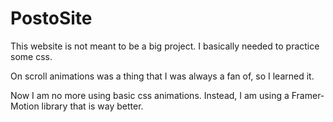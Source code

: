 # PostoSite

This website is not meant to be a big project. I basically needed to practice some css.

On scroll animations was a thing that I was always a fan of, so I learned it.

Now I am no more using basic css animations. Instead, I am using a Framer-Motion library that is way better.
